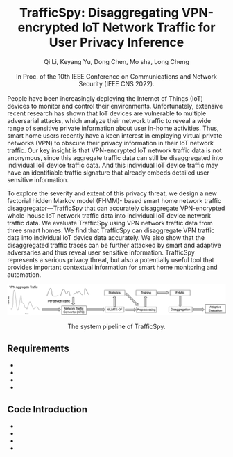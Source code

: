 # <div align="center">TrafficSpy: Disaggregating VPN-encrypted IoT Network Traffic for User Privacy Inference</div>
<div align="center">Qi Li, Keyang Yu, Dong Chen, Mo sha, Long Cheng</div>
<br>
<div align="center">In Proc. of the 10th IEEE Conference on Communications and Network Security (IEEE CNS 2022).</div>
<br>
People have been increasingly deploying the Internet of Things (IoT) devices to monitor and control their environments. Unfortunately, extensive recent research has shown that IoT devices are vulnerable to multiple adversarial attacks, which analyze their network traffic to reveal a wide range of sensitive private information about user in-home activities. Thus, smart home users recently have a keen interest in employing virtual private networks (VPN) to obscure their privacy information in their IoT network traffic. Our key insight is that VPN-encrypted IoT network traffic data is not anonymous, since this aggregate traffic data can still be disaggregated into individual IoT device traffic data. And this individual IoT device traffic may have an identifiable traffic signature that already embeds detailed user sensitive information. 

To explore the severity and extent of this privacy threat, we design a new factorial hidden Markov model (FHMM)- based smart home network traffic disaggregator—TrafficSpy that can accurately disaggregate VPN-encrypted whole-house IoT network traffic data into individual IoT device network traffic data. We evaluate TrafficSpy using VPN network traffic data from three smart homes. We find that TrafficSpy can disaggregate VPN traffic data into individual IoT device data accurately. We also show that the disaggregated traffic traces can be further attacked by smart and adaptive adversaries and thus reveal user sensitive information. TrafficSpy represents a serious privacy threat, but also a potentially useful tool that provides important contextual information for smart home monitoring and automation.
<br>
<div align="center"> 
    <img src="pipeline.png">
    <p>The system pipeline of TrafficSpy.</p>
</div>

## Requirements
-
-
-
-

## Code Introduction
-
-
-
-
